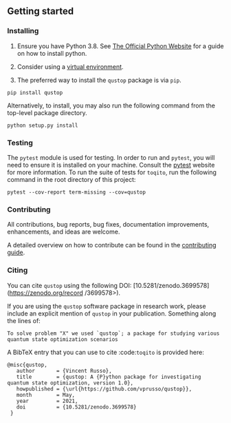 ## Getting started

### Installing

1. Ensure you have Python 3.8. See [The Official Python Website](https://www.python.org/downloads/) 
   for a guide on how to install python.

2. Consider using a [virtual environment](https://packaging.python.org/guides/installing-using-pip-and-virtualenv/).

3. The preferred way to install the `qustop` package is via `pip`.

```
pip install qustop
```

Alternatively, to install, you may also run the following command from the
top-level package directory.

```
python setup.py install
```

### Testing

The `pytest` module is used for testing. In order to run and `pytest`, you will need to ensure it 
is installed on your machine. Consult the [pytest](https://docs.pytest.org/en/latest/) website for 
more information. To run the suite of tests for `toqito`, run the following command in the root
directory of this project:

```
pytest --cov-report term-missing --cov=qustop 
```
    
### Contributing

All contributions, bug reports, bug fixes, documentation improvements, enhancements, and ideas
are welcome.

A detailed overview on how to contribute can be found in the
[contributing guide](https://github.com/vprusso/qustop/blob/master/.github/CONTRIBUTING.md).

### Citing

You can cite `qustop` using the following DOI: [10.5281/zenodo.3699578](https://zenodo.org/record
/3699578>).

If you are using the `qustop` software package in research work, please
include an explicit mention of `qustop` in your publication. Something
along the lines of:

    To solve problem "X" we used `qustop`; a package for studying various
    quantum state optimization scenarios

A BibTeX entry that you can use to cite :code:`toqito` is provided here:


    @misc{qustop,
       author       = {Vincent Russo},
       title        = {qustop: A {P}ython package for investigating quantum state optimization, version 1.0},
       howpublished = {\url{https://github.com/vprusso/qustop}},
       month        = May,
       year         = 2021,
       doi          = {10.5281/zenodo.3699578}
     }
